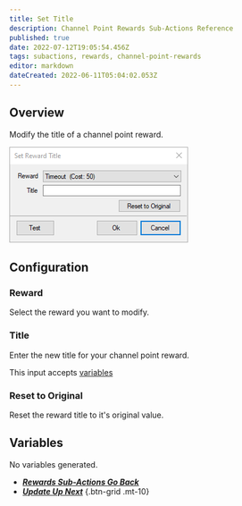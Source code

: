 ```yaml
---
title: Set Title
description: Channel Point Rewards Sub-Actions Reference
published: true
date: 2022-07-12T19:05:54.456Z
tags: subactions, rewards, channel-point-rewards
editor: markdown
dateCreated: 2022-06-11T05:04:02.053Z
---
```


## Overview
Modify the title of a channel point reward.

![set_reward_title.png](/set_reward_title.png)

## Configuration
### Reward
Select the reward you want to modify.

### Title
Enter the new title for your channel point reward.

This input accepts [variables](/en/Variables)

### Reset to Original
Reset the reward title to it's original value.

## Variables
No variables generated.


- [<i class="mdi mdi-chevron-left"></i>***Rewards Sub-Actions ***Go Back******](/en/Sub-Actions/Rewards)
- [<i class="mdi mdi-twitch text--twitch"></i>***Update ***Up Next******](/en/Sub-Actions/Rewards/Update)
{.btn-grid .mt-10}